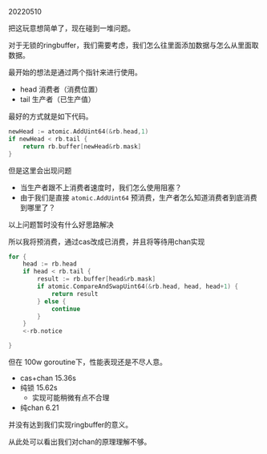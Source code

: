 20220510

把这玩意想简单了，现在碰到一堆问题。

对于无锁的ringbuffer，我们需要考虑，我们怎么往里面添加数据与怎么从里面取数据。

最开始的想法是通过两个指针来进行使用。

- head 消费者（消费位置）
- tail 生产者（已生产值）

最好的方式就是如下代码。

```go
newHead := atomic.AddUint64(&rb.head,1)
if newHead < rb.tail {
    return rb.buffer[newHead&rb.mask]
}
```

但是这里会出现问题

- 当生产者跟不上消费者速度时，我们怎么使用阻塞？
- 由于我们是直接 `atomic.AddUint64` 预消费，生产者怎么知道消费者到底消费到哪里了？



以上问题暂时没有什么好思路解决

所以我将预消费，通过cas改成已消费，并且将等待用chan实现

```go
for {
    head := rb.head
    if head < rb.tail {
        result := rb.buffer[head&rb.mask]
        if atomic.CompareAndSwapUint64(&rb.head, head, head+1) {
            return result
        } else {
            continue
        }
    }
    <-rb.notice

}
```

但在 100w goroutine下，性能表现还是不尽人意。

- cas+chan 15.36s
- 纯锁 15.62s
  - 实现可能稍微有点不合理
- 纯chan 6.21

并没有达到我们实现ringbuffer的意义。



从此处可以看出我们对chan的原理理解不够。